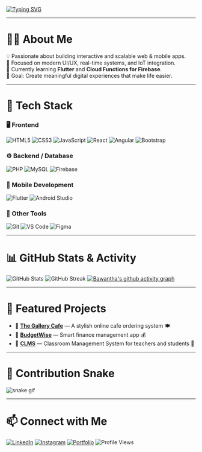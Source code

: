 <!-- 👋 Animated Typing Intro -->
[![Typing SVG](https://readme-typing-svg.herokuapp.com?font=Fira+Code&pause=1000&center=true&vCenter=true&width=500&lines=Hey+there!+👋+I'm+Bawantha+Prasad!;Full-Stack+Developer+%7C+UI+Designer+%7C+Tech+Enthusiast;Loves+React%2C+Angular%2C+Flutter%2C+and+Firebase)](https://git.io/typing-svg)

---

# 🧑‍💻 About Me

💡 Passionate about building interactive and scalable web & mobile apps.  
🚀 Focused on modern UI/UX, real-time systems, and IoT integration.  
🌱 Currently learning **Flutter** and **Cloud Functions for Firebase**.  
🎯 Goal: Create meaningful digital experiences that make life easier.

---

# 🧰 Tech Stack

### 🖥️ Frontend
![HTML5](https://img.shields.io/badge/HTML5-E34F26?style=for-the-badge&logo=html5&logoColor=white)
![CSS3](https://img.shields.io/badge/CSS3-1572B6?style=for-the-badge&logo=css3&logoColor=white)
![JavaScript](https://img.shields.io/badge/JavaScript-F7DF1E?style=for-the-badge&logo=javascript&logoColor=black)
![React](https://img.shields.io/badge/React-20232A?style=for-the-badge&logo=react&logoColor=61DAFB)
![Angular](https://img.shields.io/badge/Angular-DD0031?style=for-the-badge&logo=angular&logoColor=white)
![Bootstrap](https://img.shields.io/badge/Bootstrap-563D7C?style=for-the-badge&logo=bootstrap&logoColor=white)

### ⚙️ Backend / Database
![PHP](https://img.shields.io/badge/PHP-777BB4?style=for-the-badge&logo=php&logoColor=white)
![MySQL](https://img.shields.io/badge/MySQL-4479A1?style=for-the-badge&logo=mysql&logoColor=white)
![Firebase](https://img.shields.io/badge/Firebase-FFCA28?style=for-the-badge&logo=firebase&logoColor=black)

### 📱 Mobile Development
![Flutter](https://img.shields.io/badge/Flutter-02569B?style=for-the-badge&logo=flutter&logoColor=white)
![Android Studio](https://img.shields.io/badge/Android%20Studio-3DDC84?style=for-the-badge&logo=android-studio&logoColor=white)

### 🧠 Other Tools
![Git](https://img.shields.io/badge/Git-F05032?style=for-the-badge&logo=git&logoColor=white)
![VS Code](https://img.shields.io/badge/VS%20Code-0078D4?style=for-the-badge&logo=visual-studio-code&logoColor=white)
![Figma](https://img.shields.io/badge/Figma-F24E1E?style=for-the-badge&logo=figma&logoColor=white)

---

# 📊 GitHub Stats & Activity

![GitHub Stats](https://github-readme-stats.vercel.app/api?username=bawantha-prasad&show_icons=true&theme=tokyonight)
![GitHub Streak](https://github-readme-streak-stats.herokuapp.com/?user=bawantha-prasad&theme=tokyonight)
[![Bawantha's github activity graph](https://github-readme-activity-graph.vercel.app/graph?username=bawantha-prasad&theme=react-dark)](https://github.com/ashutosh00710/github-readme-activity-graph)

---

# 🌟 Featured Projects

- 🔹 [**The Gallery Cafe**](https://github.com/bawantha-prasad/the-gallery-cafe) — A stylish online cafe ordering system 🍽️  
- 🔹 [**BudgetWise**](https://github.com/bawantha-prasad/budgetwise) — Smart finance management app 💰  
- 🔹 [**CLMS**](https://github.com/bawantha-prasad/clms) — Classroom Management System for teachers and students 🏫  

---

# 🐍 Contribution Snake
![snake gif](https://github.com/bawantha-prasad/bawantha-prasad/blob/output/github-contribution-grid-snake.svg)

---

# 📫 Connect with Me

[![LinkedIn](https://img.shields.io/badge/LinkedIn-blue?style=for-the-badge&logo=linkedin)](https://linkedin.com/in/bawantha-prasad)
[![Instagram](https://img.shields.io/badge/Instagram-%23E4405F?style=for-the-badge&logo=instagram&logoColor=white)](https://instagram.com/yourusername)
[![Portfolio](https://img.shields.io/badge/Portfolio-000000?style=for-the-badge&logo=About.me&logoColor=white)](https://your-portfolio-link.com)
![Profile Views](https://komarev.com/ghpvc/?username=bawantha-prasad&color=blue)
